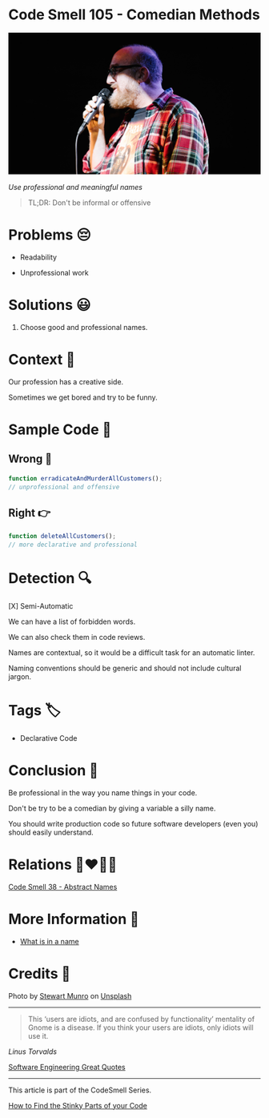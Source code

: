 # Code Smell 105 - Comedian Methods

![Code Smell 105 - Comedian Methods](Code%20Smell%20105%20-%20Comedian%20Methods.jpg)

*Use professional and meaningful names*

> TL;DR: Don't be informal or offensive

# Problems 😔 

- Readability

- Unprofessional work

# Solutions 😃

1. Choose good and professional names.

# Context 💬

Our profession has a creative side.

Sometimes we get bored and try to be funny.

# Sample Code 📖

## Wrong 🚫

<!-- [Gist Url](https://gist.github.com/mcsee/fe5ba2b148a1b9b5f11cd7022b059fe6) -->

```javascript
function erradicateAndMurderAllCustomers();
// unprofessional and offensive
```

## Right 👉

<!-- [Gist Url](https://gist.github.com/mcsee/19ae535002ea19708c13334a1171af37) -->

```javascript
function deleteAllCustomers();
// more declarative and professional
```

# Detection 🔍

[X] Semi-Automatic 

We can have a list of forbidden words.

We can also check them in code reviews. 

Names are contextual, so it would be a difficult task for an automatic linter.

Naming conventions should be generic and should not include cultural jargon.

# Tags 🏷️

- Declarative Code

# Conclusion 🏁

Be professional in the way you name things in your code. 

Don't be try to be a comedian by giving a variable a silly name. 

You should write production code so future software developers (even you) should easily understand.

# Relations 👩‍❤️‍💋‍👨

[Code Smell 38 - Abstract Names](https://github.com/mcsee/Software-Design-Articles/tree/main/Articles/Code%20Smells/Code%20Smell%2038%20-%20Abstract%20Names/readme.md)

# More Information 📕

- [What is in a name](https://github.com/mcsee/Software-Design-Articles/tree/main/Articles/Theory/What%20Exactly%20Is%20a%20Name%20-%20Part%20I%20The%20Quest/readme.md)

# Credits 🙏

Photo by [Stewart Munro](https://unsplash.com/@stewartmunro) on [Unsplash](https://unsplash.com/s/photos/comedy)
  
* * *

> This ‘users are idiots, and are confused by functionality’ mentality of Gnome is a disease. If you think your users are idiots, only idiots will use it.

_Linus Torvalds_
 
[Software Engineering Great Quotes](https://github.com/mcsee/Software-Design-Articles/tree/main/Articles/Quotes/Software%20Engineering%20Great%20Quotes/readme.md)

* * *

This article is part of the CodeSmell Series.

[How to Find the Stinky Parts of your Code](https://github.com/mcsee/Software-Design-Articles/tree/main/Articles/Code%20Smells/How%20to%20Find%20the%20Stinky%20parts%20of%20your%20Code/readme.md)